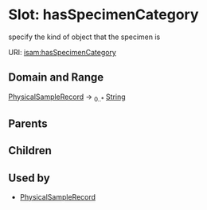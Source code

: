 
# Slot: hasSpecimenCategory


specify the kind of object that the specimen is

URI: [isam:hasSpecimenCategory](http://resource.isamples.org/schema/hasSpecimenCategory)


## Domain and Range

[PhysicalSampleRecord](PhysicalSampleRecord.md) &#8594;  <sub>0..\*</sub> [String](types/String.md)

## Parents


## Children


## Used by

 * [PhysicalSampleRecord](PhysicalSampleRecord.md)
